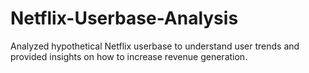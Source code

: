 # Netflix-Userbase-Analysis
Analyzed hypothetical Netflix userbase to understand user trends and provided insights on how to increase revenue generation. 
